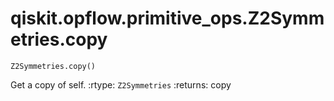 # qiskit.opflow\.primitive\_ops.Z2Symmetries.copy

`Z2Symmetries.copy()`

Get a copy of self. :rtype: `Z2Symmetries` :returns: copy
